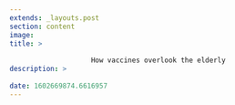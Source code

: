 ```yaml
--- 
extends: _layouts.post 
section: content 
image:  
title: > 
  
                    How vaccines overlook the elderly                 
description: > 
   
date: 1602669874.6616957 
--- 
```


